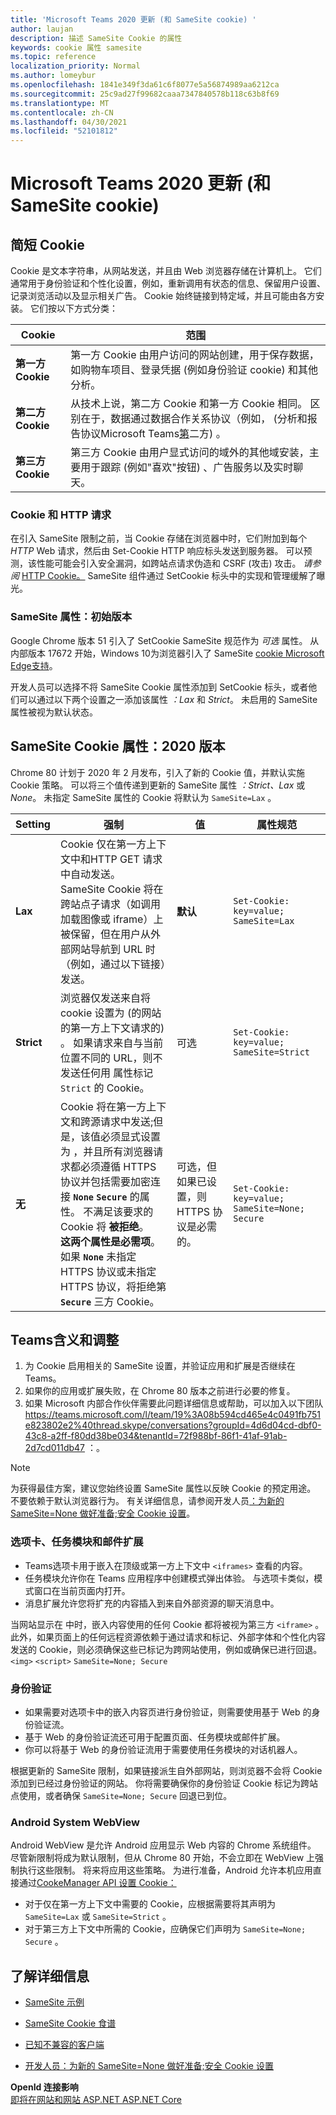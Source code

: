 ```yaml
---
title: 'Microsoft Teams 2020 更新 (和 SameSite cookie) '
author: laujan
description: 描述 SameSite Cookie 的属性
keywords: cookie 属性 samesite
ms.topic: reference
localization_priority: Normal
ms.author: lomeybur
ms.openlocfilehash: 1841e349f3da61c6f8077e5a56874989aa6212ca
ms.sourcegitcommit: 25c9ad27f99682caaa7347840578b118c63b8f69
ms.translationtype: MT
ms.contentlocale: zh-CN
ms.lasthandoff: 04/30/2021
ms.locfileid: "52101812"
---
```

# <a name="microsoft-teams-and-the-samesite-cookie-attribute-2020-update"></a>Microsoft Teams 2020 更新 (和 SameSite cookie) 

## <a name="cookies-in-brief"></a>简短 Cookie

 Cookie 是文本字符串，从网站发送，并且由 Web 浏览器存储在计算机上。 它们通常用于身份验证和个性化设置，例如，重新调用有状态的信息、保留用户设置、记录浏览活动以及显示相关广告。 Cookie 始终链接到特定域，并且可能由各方安装。 它们按以下方式分类：

 |Cookie|范围|
 | ------ | ------ |
 |**第一方 Cookie**|第一方 Cookie 由用户访问的网站创建，用于保存数据，如购物车项目、登录凭据 (例如身份验证 cookie) 和其他分析。|
 |**第二方 Cookie**|从技术上说，第二方 Cookie 和第一方 Cookie 相同。 区别在于，数据通过数据合作关系协议（例如， (分析和报告协议Microsoft Teams[第](/microsoftteams/teams-analytics-and-reports/teams-reporting-reference)二方) 。 |
 |**第三方 Cookie**|第三方 Cookie 由用户显式访问的域外的其他域安装，主要用于跟踪 (例如"喜欢"按钮) 、广告服务以及实时聊天。|

### <a name="cookies-and-http-requests"></a>Cookie 和 HTTP 请求

在引入 SameSite 限制之前，当 Cookie 存储在浏览器中时，它们附加到每个 *HTTP* Web 请求，然后由 Set-Cookie HTTP 响应标头发送到服务器。 可以预测，该性能可能会引入安全漏洞，如跨站点请求伪造和 CSRF (攻击) 攻击。 *请参阅* [HTTP Cookie。](https://developer.mozilla.org/docs/Web/HTTP/Cookies) SameSite 组件通过 SetCookie 标头中的实现和管理缓解了曝光。

### <a name="samesite-attribute-initial-release"></a>SameSite 属性：初始版本

Google Chrome 版本 51 引入了 SetCookie SameSite 规范作为 *可选* 属性。 从内部版本 17672 开始，Windows 10为浏览器引入了 SameSite [cookie Microsoft Edge支持](https://blogs.windows.com/msedgedev/2018/05/17/samesite-cookies-microsoft-edge-internet-explorer/)。

开发人员可以选择不将 SameSite Cookie 属性添加到 SetCookie 标头，或者他们可以通过以下两个设置之一添加该属性 *：Lax* 和 *Strict*。 未启用的 SameSite 属性被视为默认状态。

## <a name="samesite-cookie-attribute-2020-release"></a>SameSite Cookie 属性：2020 版本

Chrome 80 计划于 2020 年 2 月发布，引入了新的 Cookie 值，并默认实施 Cookie 策略。 可以将三个值传递到更新的 SameSite 属性 *：Strict、Lax* 或 *None*。  未指定 SameSite 属性的 Cookie 将默认为 `SameSite=Lax` 。

|Setting | 强制 | 值 |属性规范 |
| -------- | ----------- | --------|--------|
| **Lax**  | Cookie 仅在第一方上下文中和HTTP GET 请求中自动发送。 SameSite Cookie 将在跨站点子请求（如调用加载图像或 iframe）上被保留，但在用户从外部网站导航到 URL 时（例如，通过以下链接）发送。| **默认** |`Set-Cookie: key=value; SameSite=Lax`|
| **Strict** |浏览器仅发送来自将 cookie 设置为 (的网站的第一方上下文请求的) 。 如果请求来自与当前位置不同的 URL，则不发送任何用 属性标记 `Strict` 的 Cookie。| 可选 |`Set-Cookie: key=value; SameSite=Strict`|
| **无** | Cookie 将在第一方上下文和跨源请求中发送;但是，该值必须显式设置为 ，并且所有浏览器请求都必须遵循 HTTPS 协议并包括需要加密连接 **`None`**  **`Secure`** 的属性。 不满足该要求的 Cookie 将 **被拒绝**。 <br/>**这两个属性是必需项**。 如果 **`None`** 未指定 HTTPS 协议或未指定 HTTPS 协议，将拒绝第 **`Secure`**  三方 Cookie。| 可选，但如果已设置，则 HTTPS 协议是必需的。 |`Set-Cookie: key=value; SameSite=None; Secure` |

## <a name="teams-implications-and-adjustments"></a>Teams含义和调整

1. 为 Cookie 启用相关的 SameSite 设置，并验证应用和扩展是否继续在 Teams。
1. 如果你的应用或扩展失败，在 Chrome 80 版本之前进行必要的修复。
1. 如果 Microsoft 内部合作伙伴需要此问题详细信息或帮助，可以加入以下团队 <https://teams.microsoft.com/l/team/19%3A08b594cd465e4c0491fb751e823802e2%40thread.skype/conversations?groupId=4d6d04cd-dbf0-43c8-a2ff-f80dd38be034&tenantId=72f988bf-86f1-41af-91ab-2d7cd011db47> ：。

> [!NOTE]
> 为获得最佳方案，建议您始终设置 SameSite 属性以反映 Cookie 的预定用途。 不要依赖于默认浏览器行为。 有关详细信息，请参阅开发人员[：为新的 SameSite=None 做好准备;安全 Cookie 设置](https://blog.chromium.org/2019/10/developers-get-ready-for-new.html)。

### <a name="tabs-task-modules-and-message-extensions"></a>选项卡、任务模块和邮件扩展

* Teams选项卡用于嵌入在顶级或第一方上下文中 `<iframes>` 查看的内容。
* 任务模块允许你在 Teams 应用程序中创建模式弹出体验。 与选项卡类似，模式窗口在当前页面内打开。
* 消息扩展允许您将扩充的内容插入到来自外部资源的聊天消息中。

当网站显示在 中时，嵌入内容使用的任何 Cookie 都将被视为第三方 `<iframe>` 。 此外，如果页面上的任何远程资源依赖于通过请求和标记、外部字体和个性化内容发送的 Cookie，则必须确保这些已标记为跨网站使用，例如或确保已进行回退。 `<img>` `<script>` `SameSite=None; Secure`

### <a name="authentication"></a>身份验证

* 如果需要对选项卡中的嵌入内容页进行身份验证，则需要使用基于 Web 的身份验证流。
* 基于 Web 的身份验证流还可用于配置页面、任务模块或邮件扩展。
* 你可以将基于 Web 的身份验证流用于需要使用任务模块的对话机器人。

根据更新的 SameSite 限制，如果链接派生自外部网站，则浏览器不会将 Cookie 添加到已经过身份验证的网站。 你将需要确保你的身份验证 Cookie 标记为跨站点使用，或者确保 `SameSite=None; Secure` 回退已到位。

### <a name="android-system-webview"></a>Android System WebView

Android WebView 是允许 Android 应用显示 Web 内容的 Chrome 系统组件。 尽管新限制将成为默认限制，但从 Chrome 80 开始，不会立即在 WebView 上强制执行这些限制。 将来将应用这些策略。 为进行准备，Android 允许本机应用直接通过[CookeManager API 设置 Cookie：](https://developer.android.com/reference/android/webkit/CookieManager)

* 对于仅在第一方上下文中需要的 Cookie，应根据需要将其声明为 `SameSite=Lax` 或 `SameSite=Strict` 。
* 对于第三方上下文中所需的 Cookie，应确保它们声明为 `SameSite=None; Secure` 。

## <a name="learn-more"></a>了解详细信息

* [SameSite 示例](https://github.com/GoogleChromeLabs/samesite-examples)

* [SameSite Cookie 食谱](https://web.dev/samesite-cookie-recipes/)

* [已知不兼容的客户端]( https://www.chromium.org/updates/same-site/incompatible-clients)

* [开发人员：为新的 SameSite=None 做好准备;安全 Cookie 设置](https://blog.chromium.org/2019/10/developers-get-ready-for-new.html)

**OpenId 连接影响**<br>
[即将在网站和网站 ASP.NET ASP.NET Core](https://devblogs.microsoft.com/aspnet/upcoming-samesite-cookie-changes-in-asp-net-and-asp-net-core/)
